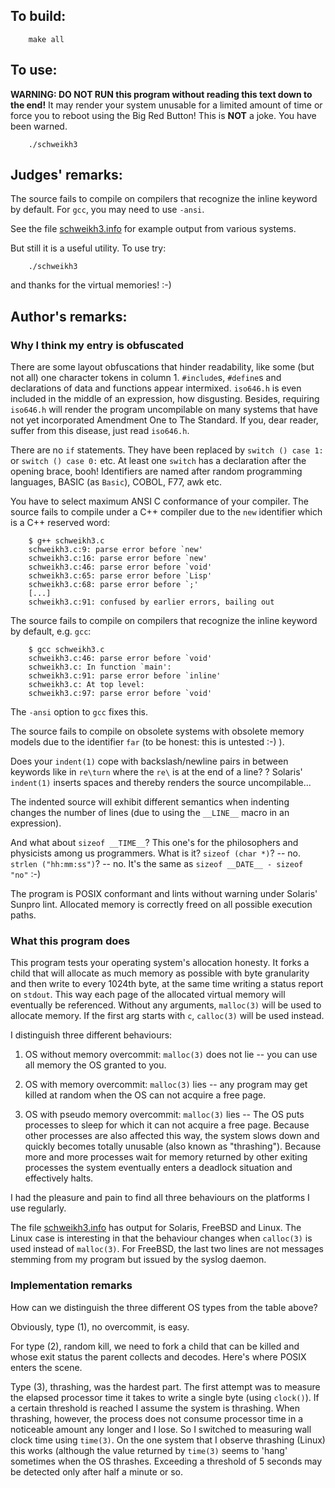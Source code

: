 ## To build:

``` <!---sh-->
    make all
```


## To use:

**WARNING: DO NOT RUN this program without reading this text down to the end!**
It may render your system unusable for a limited amount of time
or force you to reboot using the Big Red Button!  This is **NOT** a joke.
You have been warned.

``` <!---sh-->
    ./schweikh3
```


## Judges' remarks:

The source fails to compile on compilers that recognize the inline
keyword by default.  For `gcc`, you may need to use `-ansi`.

See the file [schweikh3.info](%%REPO_URL%%/1996/schweikh3/schweikh3.info) for example output from various
systems.

But still it is a useful utility.  To use try:

``` <!---sh-->
    ./schweikh3
```

and thanks for the virtual memories!  :-)


## Author's remarks:

### Why I think my entry is obfuscated

There are some layout obfuscations that hinder readability, like
some (but not all) one character tokens in column 1. `#include`s,
`#define`s and declarations of data and functions appear intermixed.
`iso646.h` is even included in the middle of an expression, how
disgusting. Besides, requiring `iso646.h` will render the program
uncompilable on many systems that have not yet incorporated
Amendment One to The Standard.  If you, dear reader, suffer from
this disease, just read `iso646.h`.

There are no `if` statements. They have been replaced by
`switch () case 1:` or `switch () case 0:` etc. At least one
`switch` has a declaration after the opening brace, booh!
Identifiers are named after random programming languages, BASIC (as `Basic`),
COBOL, F77, awk etc.

You have to select maximum ANSI C conformance of your
compiler. The source fails to compile under a C++ compiler due to
the `new` identifier which is a C++ reserved word:

``` <!---sh-->
    $ g++ schweikh3.c
    schweikh3.c:9: parse error before `new'
    schweikh3.c:16: parse error before `new'
    schweikh3.c:46: parse error before `void'
    schweikh3.c:65: parse error before `Lisp'
    schweikh3.c:68: parse error before `;'
    [...]
    schweikh3.c:91: confused by earlier errors, bailing out
```

The source fails to compile on compilers that recognize the inline
keyword by default, e.g. `gcc`:

``` <!---sh-->
    $ gcc schweikh3.c
    schweikh3.c:46: parse error before `void'
    schweikh3.c: In function `main':
    schweikh3.c:91: parse error before `inline'
    schweikh3.c: At top level:
    schweikh3.c:97: parse error before `void'
```

The `-ansi` option to `gcc` fixes this.

The source fails to compile on obsolete systems with obsolete
memory models due to the identifier `far` (to be honest: this is
untested :-) ).

Does your `indent(1)` cope with backslash/newline pairs in between keywords like in
`re\turn` where the `re\` is at the end of a line? ? Solaris' `indent(1)` inserts
spaces and thereby renders the source uncompilable...

The indented source will exhibit different semantics when indenting
changes the number of lines (due to using the `__LINE__` macro in an
expression).

And what about `sizeof __TIME__`?  This one's for the philosophers
and physicists among us programmers. What is it? `sizeof (char *)`? -- no.
`strlen ("hh:mm:ss")`? -- no. It's the same as `sizeof __DATE__ -
sizeof "no"` :-)

The program is POSIX conformant and lints without warning under
Solaris' Sunpro lint. Allocated memory is correctly freed on all
possible execution paths.

### What this program does

This program tests your operating system's allocation honesty. It
forks a child that will allocate as much memory as possible with byte
granularity and then write to every 1024th byte, at the same time
writing a status report on `stdout`. This way each page of the
allocated virtual memory will eventually be referenced. Without
any arguments, `malloc(3)` will be used to allocate memory. If the
first arg starts with `c`, `calloc(3)` will be used instead.

I distinguish three different behaviours:

1. OS without memory overcommit: `malloc(3)` does not lie -- you can use all memory
the OS granted to you.

2. OS with memory overcommit: `malloc(3)` lies -- any program may get killed at
random when the OS can not acquire a free page.

3. OS with pseudo memory overcommit: `malloc(3)` lies -- The OS puts processes to
sleep for which it can not acquire a free page. Because other processes are also
affected this way, the system slows down and quickly becomes totally unusable
(also known as "thrashing"). Because more and more processes wait for memory
returned by other exiting processes the system eventually enters a deadlock
situation and effectively halts.

I had the pleasure and pain to find all three behaviours on the
platforms I use regularly.

The file [schweikh3.info](%%REPO_URL%%/1996/schweikh3/schweikh3.info) has output for
Solaris, FreeBSD and Linux. The Linux case is interesting in that
the behaviour changes when `calloc(3)` is used instead of `malloc(3)`.
For FreeBSD, the last two lines are not messages stemming from
my program but issued by the syslog daemon.


### Implementation remarks

How can we distinguish the three different OS types from the
table above?

Obviously, type (1), no overcommit, is easy.

For type (2), random kill, we need to fork a child that can be killed
and whose exit status the parent collects and decodes. Here's
where POSIX enters the scene.

Type (3), thrashing, was the hardest part. The first attempt was to
measure the elapsed processor time it takes to write a single byte
(using `clock()`). If a certain threshold is reached I assume the
system is thrashing. When thrashing, however, the process does not
consume processor time in a noticeable amount any longer and I lose.
So I switched to measuring wall clock time using `time(3)`. On the one
system that I observe thrashing (Linux) this works (although the
value returned by `time(3)` seems to 'hang' sometimes when the OS thrashes.
Exceeding a threshold of 5 seconds may be detected only after half a
minute or so.


<!--

    Copyright © 1984-2024 by Landon Curt Noll. All Rights Reserved.

    You are free to share and adapt this file under the terms of this license:

        Creative Commons Attribution-ShareAlike 4.0 International (CC BY-SA 4.0)

    For more information, see:

        https://creativecommons.org/licenses/by-sa/4.0/

-->
